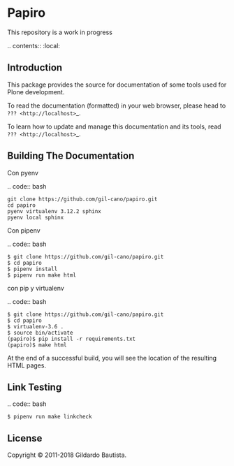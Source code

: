Papiro
=======

This repository is a work in progress

.. contents:: :local:

Introduction
------------

This package provides the source for documentation of some tools used for Plone development.

To read the documentation (formatted) in your web browser, please head to `??? <http://localhost>`_.

To learn how to update and manage this documentation and its tools, read `??? <http://localhost>`_.


Building The Documentation
--------------------------

Con pyenv

.. code:: bash
    
    git clone https://github.com/gil-cano/papiro.git
    cd papiro
    pyenv virtualenv 3.12.2 sphinx
    pyenv local sphinx


Con pipenv

.. code:: bash

    $ git clone https://github.com/gil-cano/papiro.git
    $ cd papiro
    $ pipenv install
    $ pipenv run make html

con pip y virtualenv

.. code:: bash

    $ git clone https://github.com/gil-cano/papiro.git
    $ cd papiro
    $ virtualenv-3.6 .
    $ source bin/activate
    (papiro)$ pip install -r requirements.txt
    (papiro)$ make html



At the end of a successful build, you will see the location of the
resulting HTML pages.


Link Testing
------------

.. code:: bash

    $ pipenv run make linkcheck


License
-------

Copyright © 2011-2018 Gildardo Bautista.
